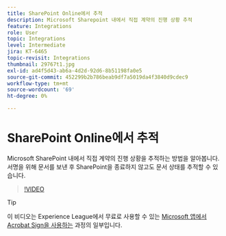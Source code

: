 ```yaml
---
title: SharePoint Online에서 추적
description: Microsoft Sharepoint 내에서 직접 계약의 진행 상황 추적
feature: Integrations
role: User
topic: Integrations
level: Intermediate
jira: KT-6465
topic-revisit: Integrations
thumbnail: 29767t1.jpg
exl-id: ad4f5d43-ab6a-4d2d-92d6-8b51198fa0e5
source-git-commit: 452299b2b786beab9df7a5019da4f3840d9cdec9
workflow-type: tm+mt
source-wordcount: '69'
ht-degree: 0%

---
```


# SharePoint Online에서 추적

Microsoft SharePoint 내에서 직접 계약의 진행 상황을 추적하는 방법을 알아봅니다. 서명을 위해 문서를 보낸 후 SharePoint을 종료하지 않고도 문서 상태를 추적할 수 있습니다.

>[!VIDEO](https://video.tv.adobe.com/v/29767t1?quality=12&learn=on&hidetitle=true)

>[!TIP]
>
>이 비디오는 Experience League에서 무료로 사용할 수 있는 [Microsoft 앱에서 Acrobat Sign을 사용하는](https://experienceleague.adobe.com/?recommended=Sign-U-1-2020.2) 과정의 일부입니다.
